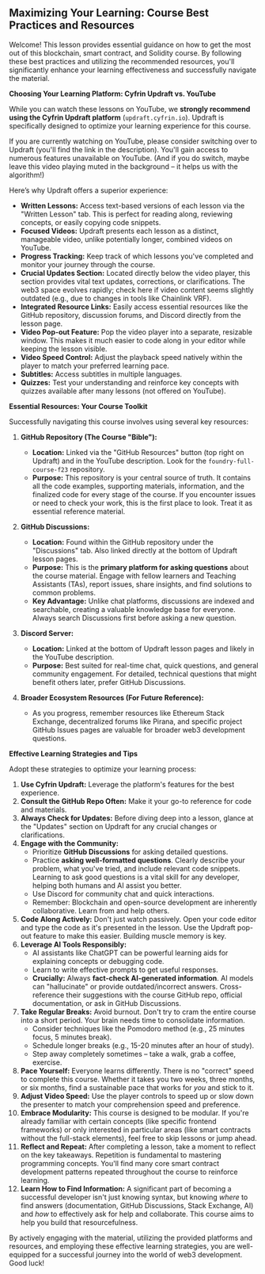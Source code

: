 ## Maximizing Your Learning: Course Best Practices and Resources

Welcome! This lesson provides essential guidance on how to get the most out of this blockchain, smart contract, and Solidity course. By following these best practices and utilizing the recommended resources, you'll significantly enhance your learning effectiveness and successfully navigate the material.

**Choosing Your Learning Platform: Cyfrin Updraft vs. YouTube**

While you can watch these lessons on YouTube, we **strongly recommend using the Cyfrin Updraft platform** (`updraft.cyfrin.io`). Updraft is specifically designed to optimize your learning experience for this course.

If you are currently watching on YouTube, please consider switching over to Updraft (you'll find the link in the description). You'll gain access to numerous features unavailable on YouTube. (And if you do switch, maybe leave this video playing muted in the background – it helps us with the algorithm!)

Here’s why Updraft offers a superior experience:

*   **Written Lessons:** Access text-based versions of each lesson via the "Written Lesson" tab. This is perfect for reading along, reviewing concepts, or easily copying code snippets.
*   **Focused Videos:** Updraft presents each lesson as a distinct, manageable video, unlike potentially longer, combined videos on YouTube.
*   **Progress Tracking:** Keep track of which lessons you've completed and monitor your journey through the course.
*   **Crucial Updates Section:** Located directly below the video player, this section provides vital text updates, corrections, or clarifications. The web3 space evolves rapidly; check here if video content seems slightly outdated (e.g., due to changes in tools like Chainlink VRF).
*   **Integrated Resource Links:** Easily access essential resources like the GitHub repository, discussion forums, and Discord directly from the lesson page.
*   **Video Pop-out Feature:** Pop the video player into a separate, resizable window. This makes it much easier to code along in your editor while keeping the lesson visible.
*   **Video Speed Control:** Adjust the playback speed natively within the player to match your preferred learning pace.
*   **Subtitles:** Access subtitles in multiple languages.
*   **Quizzes:** Test your understanding and reinforce key concepts with quizzes available after many lessons (not offered on YouTube).

**Essential Resources: Your Course Toolkit**

Successfully navigating this course involves using several key resources:

1.  **GitHub Repository (The Course "Bible"):**
    *   **Location:** Linked via the "GitHub Resources" button (top right on Updraft) and in the YouTube description. Look for the `foundry-full-course-f23` repository.
    *   **Purpose:** This repository is your central source of truth. It contains all the code examples, supporting materials, information, and the finalized code for every stage of the course. If you encounter issues or need to check your work, this is the first place to look. Treat it as essential reference material.

2.  **GitHub Discussions:**
    *   **Location:** Found within the GitHub repository under the "Discussions" tab. Also linked directly at the bottom of Updraft lesson pages.
    *   **Purpose:** This is the **primary platform for asking questions** about the course material. Engage with fellow learners and Teaching Assistants (TAs), report issues, share insights, and find solutions to common problems.
    *   **Key Advantage:** Unlike chat platforms, discussions are indexed and searchable, creating a valuable knowledge base for everyone. Always search Discussions first before asking a new question.

3.  **Discord Server:**
    *   **Location:** Linked at the bottom of Updraft lesson pages and likely in the YouTube description.
    *   **Purpose:** Best suited for real-time chat, quick questions, and general community engagement. For detailed, technical questions that might benefit others later, prefer GitHub Discussions.

4.  **Broader Ecosystem Resources (For Future Reference):**
    *   As you progress, remember resources like Ethereum Stack Exchange, decentralized forums like Pirana, and specific project GitHub Issues pages are valuable for broader web3 development questions.

**Effective Learning Strategies and Tips**

Adopt these strategies to optimize your learning process:

1.  **Use Cyfrin Updraft:** Leverage the platform's features for the best experience.
2.  **Consult the GitHub Repo Often:** Make it your go-to reference for code and materials.
3.  **Always Check for Updates:** Before diving deep into a lesson, glance at the "Updates" section on Updraft for any crucial changes or clarifications.
4.  **Engage with the Community:**
    *   Prioritize **GitHub Discussions** for asking detailed questions.
    *   Practice **asking well-formatted questions**. Clearly describe your problem, what you've tried, and include relevant code snippets. Learning to ask good questions is a vital skill for any developer, helping both humans and AI assist you better.
    *   Use Discord for community chat and quick interactions.
    *   Remember: Blockchain and open-source development are inherently collaborative. Learn from and help others.
5.  **Code Along Actively:** Don't just watch passively. Open your code editor and type the code as it's presented in the lesson. Use the Updraft pop-out feature to make this easier. Building muscle memory is key.
6.  **Leverage AI Tools Responsibly:**
    *   AI assistants like ChatGPT can be powerful learning aids for explaining concepts or debugging code.
    *   Learn to write effective prompts to get useful responses.
    *   **Crucially:** Always **fact-check AI-generated information**. AI models can "hallucinate" or provide outdated/incorrect answers. Cross-reference their suggestions with the course GitHub repo, official documentation, or ask in GitHub Discussions.
7.  **Take Regular Breaks:** Avoid burnout. Don't try to cram the entire course into a short period. Your brain needs time to consolidate information.
    *   Consider techniques like the Pomodoro method (e.g., 25 minutes focus, 5 minutes break).
    *   Schedule longer breaks (e.g., 15-20 minutes after an hour of study).
    *   Step away completely sometimes – take a walk, grab a coffee, exercise.
8.  **Pace Yourself:** Everyone learns differently. There is no "correct" speed to complete this course. Whether it takes you two weeks, three months, or six months, find a sustainable pace that works for *you* and stick to it.
9.  **Adjust Video Speed:** Use the player controls to speed up or slow down the presenter to match your comprehension speed and preference.
10. **Embrace Modularity:** This course is designed to be modular. If you're already familiar with certain concepts (like specific frontend frameworks) or only interested in particular areas (like smart contracts without the full-stack elements), feel free to skip lessons or jump ahead.
11. **Reflect and Repeat:** After completing a lesson, take a moment to reflect on the key takeaways. Repetition is fundamental to mastering programming concepts. You'll find many core smart contract development patterns repeated throughout the course to reinforce learning.
12. **Learn How to Find Information:** A significant part of becoming a successful developer isn't just knowing syntax, but knowing *where* to find answers (documentation, GitHub Discussions, Stack Exchange, AI) and *how* to effectively ask for help and collaborate. This course aims to help you build that resourcefulness.

By actively engaging with the material, utilizing the provided platforms and resources, and employing these effective learning strategies, you are well-equipped for a successful journey into the world of web3 development. Good luck!